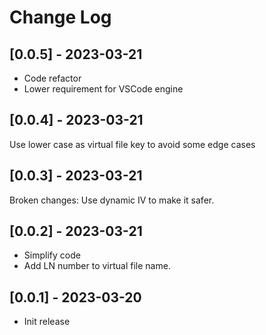# Change Log

## [0.0.5] - 2023-03-21

- Code refactor
- Lower requirement for VSCode engine

## [0.0.4] - 2023-03-21

Use lower case as virtual file key to avoid some edge cases

## [0.0.3] - 2023-03-21

Broken changes: Use dynamic IV to make it safer.

## [0.0.2] - 2023-03-21

- Simplify code
- Add LN number to virtual file name.

## [0.0.1] - 2023-03-20

- Init release